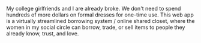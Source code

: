 My college girlfriends and I are already broke. We don't need to spend hundreds of more dollars on formal dresses for one-time use. 
This web app is a virtually streamlined borrowing system / online shared closet, where the women in my social circle can borrow, trade, or
sell items to people they already know, trust, and love.
